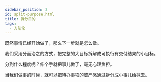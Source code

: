 ```yaml
---
sidebar_position: 2
id: split-purpose.html
title: 拆分目的
tags:
  - 方法论
---
```


既然事情已经开始做了，那么下一步就是怎么做。

我们采用分而治之的方式，把完整的大目标拆解成可执行有交付结果的小目标。

分到什么程度呢？伸个手就把事儿做了，毫无心理负担。

当我们做事的时候，就可以把待办事项的威严感通过拆分成小事儿给抹去。


